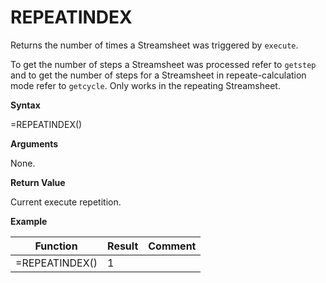 # REPEATINDEX

Returns the number of times a Streamsheet was triggered by `execute`.

To get the number of steps a Streamsheet was processed refer to
`getstep` and to get the number of steps for a Streamsheet in
repeate-calculation mode refer to `getcycle`. Only works in the
repeating Streamsheet.

**Syntax**

=REPEATINDEX()

**Arguments**

None.

**Return Value**

Current execute repetition.

**Example**

| Function       | Result | Comment |
|----------------|--------|---------|
| =REPEATINDEX() | 1      |         |
